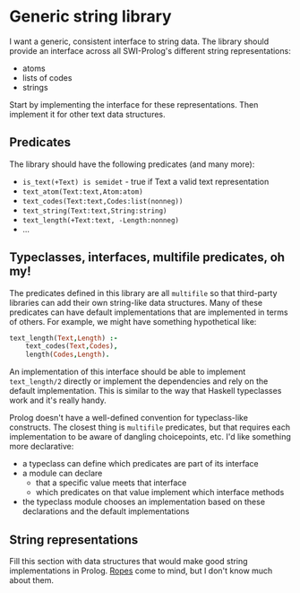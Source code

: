 # Generic string library

I want a generic, consistent interface to string data.  The library should provide an interface across all SWI-Prolog's different string representations:

  * atoms
  * lists of codes
  * strings

Start by implementing the interface for these representations. Then implement it for other text data structures.

## Predicates

The library should have the following predicates (and many more):  

  * `is_text(+Text) is semidet` - true if Text a valid text representation
  * `text_atom(Text:text,Atom:atom)`
  * `text_codes(Text:text,Codes:list(nonneg))`
  * `text_string(Text:text,String:string)`
  * `text_length(+Text:text, -Length:nonneg)`
  * ...
  
  
## Typeclasses, interfaces, multifile predicates, oh my!

The predicates defined in this library are all `multifile` so that third-party libraries can add their own string-like data structures.  Many of these predicates can have default implementations that are implemented in terms of others.  For example, we might have something hypothetical like:

```prolog
text_length(Text,Length) :-
    text_codes(Text,Codes),
    length(Codes,Length).
```

An implementation of this interface should be able to implement `text_length/2` directly or implement the dependencies and rely on the default implementation.  This is similar to the way that Haskell typeclasses work and it's really handy.

Prolog doesn't have a well-defined convention for typeclass-like constructs.  The closest thing is `multifile` predicates, but that requires each implementation to be aware of dangling choicepoints, etc.  I'd like something more declarative:

  * a typeclass can define which predicates are part of its interface
  * a module can declare
    * that a specific value meets that interface
    * which predicates on that value implement which interface methods
  * the typeclass module chooses an implementation based on these declarations and the default implementations
  
  
## String representations

Fill this section with data structures that would make good string implementations in Prolog.  [Ropes](https://en.wikipedia.org/wiki/Rope_(data_structure)) come to mind, but I don't know much about them.

